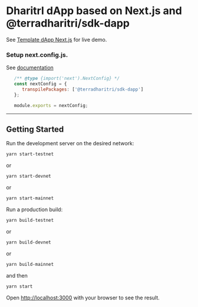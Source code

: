 # **DharitrI dApp based on Next.js and @terradharitri/sdk-dapp**

See [Template dApp Next.js](https://template-dapp-nextjs.dharitri.org/) for live demo.

### Setup next.config.js.

See [documentation](https://nextjs.org/docs/pages/api-reference/next-config-js/transpilePackages)

```js
   /** @type {import('next').NextConfig} */
   const nextConfig = {
      transpilePackages: ['@terradharitri/sdk-dapp']
   };

   module.exports = nextConfig;
```

---

## Getting Started

Run the development server on the desired network:

```bash
yarn start-testnet
```

or

```bash
yarn start-devnet
```

or

```bash
yarn start-mainnet
```

Run a production build:

```bash
yarn build-testnet
```

or

```bash
yarn build-devnet
```

or

```bash
yarn build-mainnet
```

and then

```bash
yarn start
```

Open [http://localhost:3000](http://localhost:3000) with your browser to see the result.
